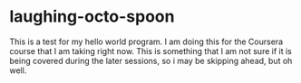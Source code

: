 # laughing-octo-spoon
This is a test for my hello world program. I am doing this for the Coursera course that I am taking right now. This is something that I am not sure if it is being covered during the later sessions, so i may be skipping ahead, but oh well.

